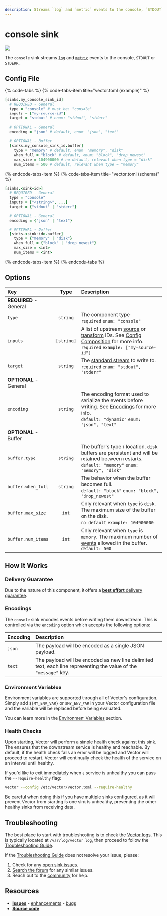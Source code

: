 ```yaml
---
description: Streams `log` and `metric` events to the console, `STDOUT` or `STDERR`.
---
```


<!--
     THIS FILE IS AUTOOGENERATED!

     To make changes please edit the template located at:

     scripts/generate/templates/docs/usage/configuration/sinks/console.md.erb
-->

# console sink

![][images.console_sink]


The `console` sink streams [`log`][docs.log_event] and [`metric`][docs.metric_event] events to the console, `STDOUT` or `STDERR`.

## Config File

{% code-tabs %}
{% code-tabs-item title="vector.toml (example)" %}
```coffeescript
[sinks.my_console_sink_id]
  # REQUIRED - General
  type = "console" # must be: "console"
  inputs = ["my-source-id"]
  target = "stdout" # enum: "stdout", "stderr"
  
  # OPTIONAL - General
  encoding = "json" # default, enum: "json", "text"
  
  # OPTIONAL - Buffer
  [sinks.my_console_sink_id.buffer]
    type = "memory" # default, enum: "memory", "disk"
    when_full = "block" # default, enum: "block", "drop_newest"
    max_size = 104900000 # no default, relevant when type = "disk"
    num_items = 500 # default, relevant when type = "memory"
```
{% endcode-tabs-item %}
{% code-tabs-item title="vector.toml (schema)" %}
```coffeescript
[sinks.<sink-id>]
  # REQUIRED - General
  type = "console"
  inputs = ["<string>", ...]
  target = {"stdout" | "stderr"}

  # OPTIONAL - General
  encoding = {"json" | "text"}

  # OPTIONAL - Buffer
  [sinks.<sink-id>.buffer]
    type = {"memory" | "disk"}
    when_full = {"block" | "drop_newest"}
    max_size = <int>
    num_items = <int>
```
{% endcode-tabs-item %}
{% endcode-tabs %}

## Options

| Key  | Type  | Description |
|:-----|:-----:|:------------|
| **REQUIRED** - General | | |
| `type` | `string` | The component type<br />`required` `enum: "console"` |
| `inputs` | `[string]` | A list of upstream [source][docs.sources] or [transform][docs.transforms] IDs. See [Config Composition][docs.config_composition] for more info.<br />`required` `example: ["my-source-id"]` |
| `target` | `string` | The [standard stream][url.standard_streams] to write to.<br />`required` `enum: "stdout", "stderr"` |
| **OPTIONAL** - General | | |
| `encoding` | `string` | The encoding format used to serialize the events before writing. See [Encodings](#encodings) for more info.<br />`default: "dynamic"` `enum: "json", "text"` |
| **OPTIONAL** - Buffer | | |
| `buffer.type` | `string` | The buffer's type / location. `disk` buffers are persistent and will be retained between restarts.<br />`default: "memory"` `enum: "memory", "disk"` |
| `buffer.when_full` | `string` | The behavior when the buffer becomes full.<br />`default: "block"` `enum: "block", "drop_newest"` |
| `buffer.max_size` | `int` | Only relevant when `type` is `disk`. The maximum size of the buffer on the disk.<br />`no default` `example: 104900000` |
| `buffer.num_items` | `int` | Only relevant when `type` is `memory`. The maximum number of [events][docs.event] allowed in the buffer.<br />`default: 500` |

## How It Works

### Delivery Guarantee

Due to the nature of this component, it offers a
[**best effort** delivery guarantee][docs.best_effort_delivery].

### Encodings

The `console` sink encodes events before writing
them downstream. This is controlled via the `encoding` option which accepts
the following options:

| Encoding | Description |
| :------- | :---------- |
| `json` | The payload will be encoded as a single JSON payload. |
| `text` | The payload will be encoded as new line delimited text, each line representing the value of the `"message"` key. |

### Environment Variables

Environment variables are supported through all of Vector's configuration.
Simply add `${MY_ENV_VAR}` or `$MY_ENV_VAR` in your Vector configuration file
and the variable will be replaced before being evaluated.

You can learn more in the [Environment Variables][docs.configuration.environment-variables]
section.

### Health Checks

Upon [starting][docs.starting], Vector will perform a simple health check
against this sink. The ensures that the downstream service is healthy and
reachable. By default, if the health check fails an error will be logged and
Vector will proceed to restart. Vector will continually check the health of
the service on an interval until healthy.

If you'd like to exit immediately when a service is unhealthy you can pass
the `--require-healthy` flag:

```bash
vector --config /etc/vector/vector.toml --require-healthy
```

Be careful when doing this if you have multiple sinks configured, as it will
prevent Vector from starting is one sink is unhealthy, preventing the other
healthy sinks from receiving data.

## Troubleshooting

The best place to start with troubleshooting is to check the
[Vector logs][docs.monitoring_logs]. This is typically located at
`/var/log/vector.log`, then proceed to follow the
[Troubleshooting Guide][docs.troubleshooting].

If the [Troubleshooting Guide][docs.troubleshooting] does not resolve your
issue, please:

1. Check for any [open sink issues][url.console_sink_issues].
2. [Search the forum][url.search_forum] for any similar issues.
2. Reach out to the [community][url.community] for help.

## Resources

* [**Issues**][url.console_sink_issues] - [enhancements][url.console_sink_enhancements] - [bugs][url.console_sink_bugs]
* [**Source code**][url.console_sink_source]


[docs.best_effort_delivery]: ../../../about/guarantees.md#best-effort-delivery
[docs.config_composition]: ../../../usage/configuration/README.md#composition
[docs.configuration.environment-variables]: ../../../usage/configuration#environment-variables
[docs.event]: ../../../about/data-model.md#event
[docs.log_event]: ../../../about/data-model.md#log
[docs.metric_event]: ../../../about/data-model.md#metric
[docs.monitoring_logs]: ../../../usage/administration/monitoring.md#logs
[docs.sources]: ../../../usage/configuration/sources
[docs.starting]: ../../../usage/administration/starting.md
[docs.transforms]: ../../../usage/configuration/transforms
[docs.troubleshooting]: ../../../usage/guides/troubleshooting.md
[images.console_sink]: ../../../assets/console-sink.svg
[url.community]: https://vector.dev/community
[url.console_sink_bugs]: https://github.com/timberio/vector/issues?q=is%3Aopen+is%3Aissue+label%3A%22Sink%3A+console%22+label%3A%22Type%3A+Bug%22
[url.console_sink_enhancements]: https://github.com/timberio/vector/issues?q=is%3Aopen+is%3Aissue+label%3A%22Sink%3A+console%22+label%3A%22Type%3A+Enhancement%22
[url.console_sink_issues]: https://github.com/timberio/vector/issues?q=is%3Aopen+is%3Aissue+label%3A%22Sink%3A+console%22
[url.console_sink_source]: https://github.com/timberio/vector/tree/master/src/sinks/console.rs
[url.search_forum]: https://forum.vector.dev/search?expanded=true
[url.standard_streams]: https://en.wikipedia.org/wiki/Standard_streams
